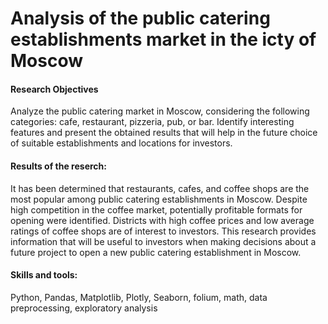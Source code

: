 # Analysis of the public catering establishments market in the icty of Moscow 

#### Research Objectives 
Analyze the public catering market in Moscow, considering the following categories: cafe, restaurant, pizzeria, pub, or bar. Identify interesting features and present the obtained results that will help in the future choice of suitable establishments and locations for investors.

#### Results of the reserch: 
It has been determined that restaurants, cafes, and coffee shops are the most popular among public catering establishments in Moscow. Despite high competition in the coffee market, potentially profitable formats for opening were identified. Districts with high coffee prices and low average ratings of coffee shops are of interest to investors. This research provides information that will be useful to investors when making decisions about a future project to open a new public catering establishment in Moscow.

#### Skills and tools: 
Python, Pandas, Matplotlib, Plotly, Seaborn, folium, math, data preprocessing, exploratory analysis
